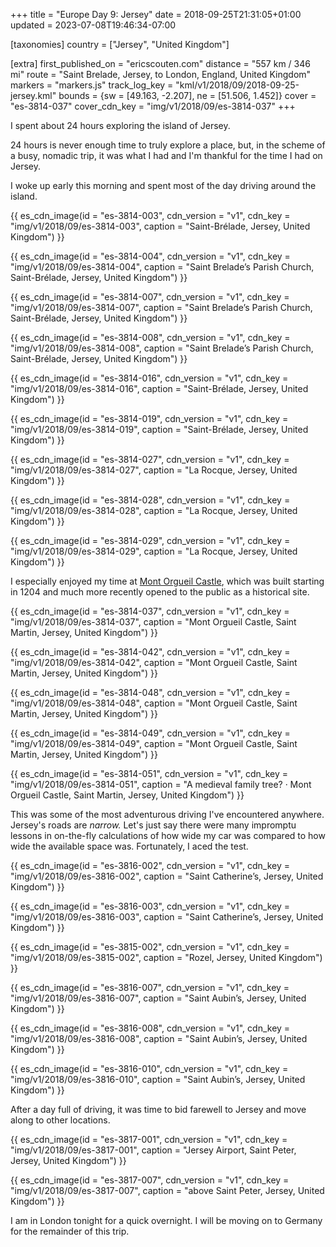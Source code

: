 +++
title = "Europe Day 9: Jersey"
date = 2018-09-25T21:31:05+01:00
updated = 2023-07-08T19:46:34-07:00

[taxonomies]
country = ["Jersey", "United Kingdom"]

[extra]
first_published_on = "ericscouten.com"
distance = "557 km / 346 mi"
route = "Saint Brelade, Jersey, to London, England, United Kingdom"
markers = "markers.js"
track_log_key = "kml/v1/2018/09/2018-09-25-jersey.kml"
bounds = {sw = [49.163, -2.207], ne = [51.506, 1.452]}
cover = "es-3814-037"
cover_cdn_key = "img/v1/2018/09/es-3814-037"
+++

I spent about 24 hours exploring the island of Jersey.

<!-- more -->

24 hours is never enough time to truly explore a place, but, in the scheme of a busy, nomadic trip, it was what I had and I'm thankful for the time I had on Jersey.

I woke up early this morning and spent most of the day driving around the island.

{{ es_cdn_image(id = "es-3814-003", cdn_version = "v1", cdn_key = "img/v1/2018/09/es-3814-003", caption = "Saint-Brélade, Jersey, United Kingdom") }}

{{ es_cdn_image(id = "es-3814-004", cdn_version = "v1", cdn_key = "img/v1/2018/09/es-3814-004", caption = "Saint Brelade’s Parish Church, Saint-Brélade, Jersey, United Kingdom") }}

{{ es_cdn_image(id = "es-3814-007", cdn_version = "v1", cdn_key = "img/v1/2018/09/es-3814-007", caption = "Saint Brelade’s Parish Church, Saint-Brélade, Jersey, United Kingdom") }}

{{ es_cdn_image(id = "es-3814-008", cdn_version = "v1", cdn_key = "img/v1/2018/09/es-3814-008", caption = "Saint Brelade’s Parish Church, Saint-Brélade, Jersey, United Kingdom") }}

{{ es_cdn_image(id = "es-3814-016", cdn_version = "v1", cdn_key = "img/v1/2018/09/es-3814-016", caption = "Saint-Brélade, Jersey, United Kingdom") }}

{{ es_cdn_image(id = "es-3814-019", cdn_version = "v1", cdn_key = "img/v1/2018/09/es-3814-019", caption = "Saint-Brélade, Jersey, United Kingdom") }}

{{ es_cdn_image(id = "es-3814-027", cdn_version = "v1", cdn_key = "img/v1/2018/09/es-3814-027", caption = "La Rocque, Jersey, United Kingdom") }}

{{ es_cdn_image(id = "es-3814-028", cdn_version = "v1", cdn_key = "img/v1/2018/09/es-3814-028", caption = "La Rocque, Jersey, United Kingdom") }}

{{ es_cdn_image(id = "es-3814-029", cdn_version = "v1", cdn_key = "img/v1/2018/09/es-3814-029", caption = "La Rocque, Jersey, United Kingdom") }}

I especially enjoyed my time at [Mont Orgueil Castle](https://www.jerseyheritage.org/visit/places-to-visit/mont-orgueil-castle/), which was built starting in 1204 and much more recently opened to the public as a historical site.

{{ es_cdn_image(id = "es-3814-037", cdn_version = "v1", cdn_key = "img/v1/2018/09/es-3814-037", caption = "Mont Orgueil Castle, Saint Martin, Jersey, United Kingdom") }}

{{ es_cdn_image(id = "es-3814-042", cdn_version = "v1", cdn_key = "img/v1/2018/09/es-3814-042", caption = "Mont Orgueil Castle, Saint Martin, Jersey, United Kingdom") }}

{{ es_cdn_image(id = "es-3814-048", cdn_version = "v1", cdn_key = "img/v1/2018/09/es-3814-048", caption = "Mont Orgueil Castle, Saint Martin, Jersey, United Kingdom") }}

{{ es_cdn_image(id = "es-3814-049", cdn_version = "v1", cdn_key = "img/v1/2018/09/es-3814-049", caption = "Mont Orgueil Castle, Saint Martin, Jersey, United Kingdom") }}

{{ es_cdn_image(id = "es-3814-051", cdn_version = "v1", cdn_key = "img/v1/2018/09/es-3814-051", caption = "A medieval family tree? · Mont Orgueil Castle, Saint Martin, Jersey, United Kingdom") }}

This was some of the most adventurous driving I've encountered anywhere. Jersey's roads are _narrow._ Let's just say there were many impromptu lessons in on-the-fly calculations of how wide my car was compared to how wide the available space was. Fortunately, I aced the test.

{{ es_cdn_image(id = "es-3816-002", cdn_version = "v1", cdn_key = "img/v1/2018/09/es-3816-002", caption = "Saint Catherine’s, Jersey, United Kingdom") }}

{{ es_cdn_image(id = "es-3816-003", cdn_version = "v1", cdn_key = "img/v1/2018/09/es-3816-003", caption = "Saint Catherine’s, Jersey, United Kingdom") }}

{{ es_cdn_image(id = "es-3815-002", cdn_version = "v1", cdn_key = "img/v1/2018/09/es-3815-002", caption = "Rozel, Jersey, United Kingdom") }}

{{ es_cdn_image(id = "es-3816-007", cdn_version = "v1", cdn_key = "img/v1/2018/09/es-3816-007", caption = "Saint Aubin’s, Jersey, United Kingdom") }}

{{ es_cdn_image(id = "es-3816-008", cdn_version = "v1", cdn_key = "img/v1/2018/09/es-3816-008", caption = "Saint Aubin’s, Jersey, United Kingdom") }}

{{ es_cdn_image(id = "es-3816-010", cdn_version = "v1", cdn_key = "img/v1/2018/09/es-3816-010", caption = "Saint Aubin’s, Jersey, United Kingdom") }}

After a day full of driving, it was time to bid farewell to Jersey and move along to other locations.

{{ es_cdn_image(id = "es-3817-001", cdn_version = "v1", cdn_key = "img/v1/2018/09/es-3817-001", caption = "Jersey Airport, Saint Peter, Jersey, United Kingdom") }}

{{ es_cdn_image(id = "es-3817-007", cdn_version = "v1", cdn_key = "img/v1/2018/09/es-3817-007", caption = "above Saint Peter, Jersey, United Kingdom") }}

I am in London tonight for a quick overnight. I will be moving on to Germany for the remainder of this trip.
